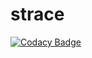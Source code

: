 # strace

[![Codacy Badge](https://app.codacy.com/project/badge/Grade/ef616f8f26d4458dbb2addae9cfe4e09)](https://www.codacy.com/gh/vorteil/strace?utm_source=github.com&amp;utm_medium=referral&amp;utm_content=vorteil/strace&amp;utm_campaign=Badge_Grade)
